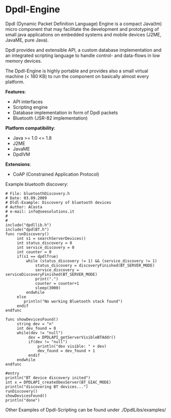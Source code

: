 # Dpdl-Engine

Dpdl (Dynamic Packet Definition Language) Engine is a compact Java(tm) micro component that may facilitate the development and prototyping of small java applications on embedded systems and mobile devices (J2ME, JavaME, pure Java).

Dpdl provides and extensible API, a custom database implementation and an integrated scripting language to handle control- and data-flows in low memory devices.

The Dpdl-Engine is highly portable and provides also a small virtual machine (< 180 KB) to run the component on  basically almost every platform.

**Features**:
- API interfaces
- Scripting engine
- Database implementation in form of Dpdl packets
- Bluetooth (JSR-82 implementation)

**Platform compatibility**:
- Java >= 1.0 <= 1.8
- J2ME
- JavaME
- DpdlVM

**Extensions**:
- CoAP (Constrained Application Protocol)

 

Example bluetooth discovery:
```
# File: bluetoothDiscovery.h
# Date: 03.09.2009
# Dldl-Example: Discovery of bluetooth devices
# Author: ACosta
# e-mail: info@seesolutions.it
#
#
include("dpdllib.h")
include("dpdlBT.h")
func runDiscovery()
     int s1 = searchServerDevices()
     int status_discovery = 0
     int service_discovery = 0
     int counter = 0
     if(s1 == dpdlTrue)
	     while (status_discovery != 1) && (service_discovery != 1)
	         status_discovery = discoveryFinished(BT_SERVER_MODE)
	         service_discovery = serviceDiscoveryFinished(BT_SERVER_MODE)
	         print(".")
	         counter = counter+1
	         sleep(3000)
	     endwhile
     else
     	println("No working Bluetooth stack found")
     endif
endfunc

func showDevicesFound()
	 string dev = "n"
	 int dev_found = 0
     while(dev != "null")
          dev = DPDLAPI_getServerVisibleBTAddr()
          if(dev != "null")
              println("dev visible: " + dev)
			  dev_found = dev_found + 1
          endif
     endwhile
endfunc

#entry
println("BT device discovery inited")
int x = DPDLAPI_createObexServer(BT_GIAC_MODE)
println("discovering BT devices...")
runDiscovery()
showDevicesFound()
println("done")
```

Other Examples of Dpdl-Scripting can be found under ./DpdlLibs/examples/
